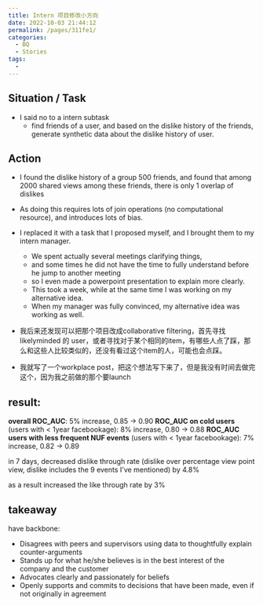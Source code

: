 ```yaml
---
title: Intern 项目修改小方向
date: 2022-10-03 21:44:12
permalink: /pages/311fe1/
categories:
  - BQ
  - Stories
tags:
  - 
---
```



## **Situation / Task**
- I said no to a intern subtask
	- find friends of a user, and based on the dislike history of the friends, generate synthetic data about the dislike history of user. 


## **Action**
- I found the dislike history of a group 500 friends, and found that among 2000 shared views among these friends, there is only 1 overlap of dislikes

- As doing this requires lots of join operations (no computational resource), and introduces  lots of bias. 

- I replaced it with a task that I proposed myself, and I brought them to my intern manager. 
	- We spent actually several meetings clarifying things,
	- and some times he did not have the time to fully understand before he jump to another meeting
	- so I even made a powerpoint presentation to explain more clearly.
	- This took a week, while at the same time I was working on my alternative idea.
	- When my manager was fully convinced, my alternative idea was working as well. 



- 我后来还发现可以把那个项目改成collaborative filtering，首先寻找likelyminded 的 user，或者寻找对于某个相同的item，有哪些人点了踩，那么和这些人比较类似的，还没有看过这个item的人，可能也会点踩。 
- 我就写了一个workplace post，把这个想法写下来了，但是我没有时间去做完这个，因为我之前做的那个要launch



## **result**:

**overall ROC_AUC**: 5% increase, 0.85 -> 0.90
**ROC_AUC on cold users** (users with < 1year facebookage): 8% increase, 0.80 -> 0.88
**ROC_AUC users with less frequent NUF events** (users with < 1year facebookage): 7% increase, 0.82 -> 0.89

in 7 days, decreased dislike through rate (dislike over percentage view point view, dislike includes the 9 events I've mentioned) by 4.8%

as a result increased the like through rate by 3%

## takeaway
have backbone:

- Disagrees with peers and supervisors using data to thoughtfully explain counter-arguments  
- Stands up for what he/she believes is in the best interest of the company and the customer  
- Advocates clearly and passionately for beliefs  
- Openly supports and commits to decisions that have been made, even if not originally in agreement  



